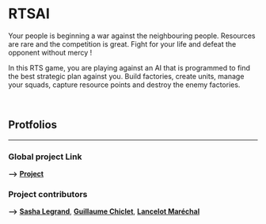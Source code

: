 # RTSAI

Your people is beginning a war against the neighbouring people. Resources are rare and the competition is great. Fight for your life and defeat the opponent without mercy !

In this RTS game, you are playing against an AI that is programmed to find the best strategic plan against you. Build factories, create units, manage your squads, capture resource points and destroy the enemy factories.

<br>

## Protfolios
---

### Global project Link
**-->** [**Project**](https://sasha-legrand.itch.io/ritsai)

### Project contributors
**-->** [**Sasha Legrand**](https://sasha-legrand.itch.io/), [**Guillaume Chiclet**](https://guillaumechiclet.itch.io/), [**Lancelot Maréchal**](https://lancelot-marechal.itch.io/)